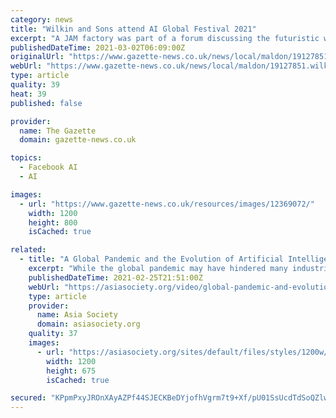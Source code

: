 ```yaml
---
category: news
title: "Wilkin and Sons attend AI Global Festival 2021"
excerpt: "A JAM factory was part of a forum discussing the futuristic world of artificial intelligence. Tiptree-based Wilkin and Sons and Colchester-based solar inspectors Above rubbed shoulders with big businesses such as Google and Facebook in the online AI Global Festival this month."
publishedDateTime: 2021-03-02T06:09:00Z
originalUrl: "https://www.gazette-news.co.uk/news/local/maldon/19127851.wilkin-sons-attend-ai-global-festival-2021/"
webUrl: "https://www.gazette-news.co.uk/news/local/maldon/19127851.wilkin-sons-attend-ai-global-festival-2021/"
type: article
quality: 39
heat: 39
published: false

provider:
  name: The Gazette
  domain: gazette-news.co.uk

topics:
  - Facebook AI
  - AI

images:
  - url: "https://www.gazette-news.co.uk/resources/images/12369072/"
    width: 1200
    height: 800
    isCached: true

related:
  - title: "A Global Pandemic and the Evolution of Artificial Intelligence"
    excerpt: "While the global pandemic may have hindered many industries, it accelerated the development and application of artificial intelligence."
    publishedDateTime: 2021-02-25T21:51:00Z
    webUrl: "https://asiasociety.org/video/global-pandemic-and-evolution-artificial-intelligence"
    type: article
    provider:
      name: Asia Society
      domain: asiasociety.org
    quality: 37
    images:
      - url: "https://asiasociety.org/sites/default/files/styles/1200w/public/2021-02/210225-AGlobalPandemicandtheEvolutionofAI_THUMB.jpg"
        width: 1200
        height: 675
        isCached: true

secured: "KPpmPxyJROnXAyAZPf44SJECKBeDYjofhVgrm7t9+Xf/pU01SsUcdTdSoQZlwxOpsc09N/y6ebEjmPN+4DcyT0F7CfWaJa+d0ksAypyB3yTk7pPUX8zJAfghndcUFL8P8ryRo/KQLPKIvzfJNqHn7beLFigUim36YACBXuve5R51kSjTR55LGSDqtWHgJNOeC0miZYpN+sLn2WCX+f/WrG5p8aTFr2xNgAJBEqEvXLTymrji/WwgL2luN2+PInLqpVPMTFEJu8T7etzfxRFUKr9MKDU1QbiVYalN2IuH4VBwV2Q/tEzXjKkDztKWrvikEIhjY5hu4SO0f9lPLLILqbuPhGeM915pBBSaGzUXFuw=;xxsjFT67OR45YVpcwpK7Og=="
---
```


